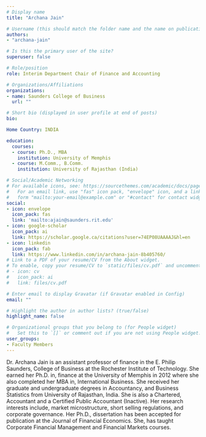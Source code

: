 ```yaml
---
# Display name
title: "Archana Jain"

# Username (this should match the folder name and the name on publications)
authors:
- "archana-jain"

# Is this the primary user of the site?
superuser: false

# Role/position
role: Interim Department Chair of Finance and Accounting

# Organizations/Affiliations
organizations:
- name: Saunders College of Business
  url: ""

# Short bio (displayed in user profile at end of posts)
bio: 

Home Country: INDIA

education:
  courses:
  - course: Ph.D., MBA
    institution: University of Memphis
  - course: M.Comm., B.Comm.
    institution: University of Rajasthan (India)

# Social/Academic Networking
# For available icons, see: https://sourcethemes.com/academic/docs/page-builder/#icons
#   For an email link, use "fas" icon pack, "envelope" icon, and a link in the
#   form "mailto:your-email@example.com" or "#contact" for contact widget.
social:
- icon: envelope
  icon_pack: fas
  link: 'mailto:ajain@saunders.rit.edu'
- icon: google-scholar
  icon_pack: ai
  link: https://scholar.google.ca/citations?user=74EP08UAAAAJ&hl=en
- icon: linkedin
  icon_pack: fab
  link: https://www.linkedin.com/in/archana-jain-8b405760/
# Link to a PDF of your resume/CV from the About widget.
# To enable, copy your resume/CV to `static/files/cv.pdf` and uncomment the lines below.
# - icon: cv
#   icon_pack: ai
#   link: files/cv.pdf

# Enter email to display Gravatar (if Gravatar enabled in Config)
email: ""

# Highlight the author in author lists? (true/false)
highlight_name: false

# Organizational groups that you belong to (for People widget)
#   Set this to `[]` or comment out if you are not using People widget.
user_groups:
- Faculty Members
---
```


Dr. Archana Jain is an assistant professor of finance in the E. Philip Saunders, College of Business at the Rochester Institute of Technology. She earned her Ph.D. in, finance at the University of Memphis in 2012 where she also completed her MBA in, International Business. She received her graduate and undergraduate degrees in Accountancy, and Business Statistics from University of Rajasthan, India. She is also a Chartered, Accountant and a Certified Public Accountant (Inactive). Her research interests include, market microstructure, short selling regulations, and corporate governance. Her Ph.D., dissertation has been accepted for publication at the Journal of Financial Economics. She, has taught Corporate Financial Management and Financial Markets courses. 
